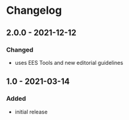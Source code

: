 # Changelog

## 2.0.0 - 2021-12-12

### Changed

- uses EES Tools and new editorial guidelines


## 1.0 - 2021-03-14

### Added

- initial release

